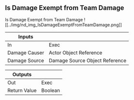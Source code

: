 ## Is Damage Exempt from Team Damage
Is Damage Exempt from Team Damage
![[../img/nd_img_IsDamageExemptFromTeamDamage.png]]

|Inputs||
|--|--|
| In | Exec |
| Damage Causer | Actor Object Reference |
| Damage Source | Damage Source Object Reference |

|Outputs||
|--|--|
| Out | Exec |
| Return Value | Boolean |
